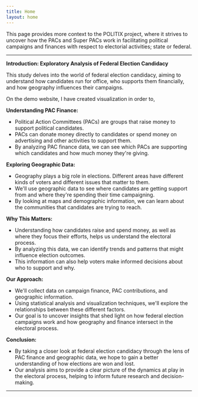 ```yaml
---
title: Home
layout: home
---
```


This page provides more context to the POLITIX project, where it strives to uncover how the PACs and Super PACs work in facilitating political campaigns and finances with respect to electorial activities; state or federal. 

---

**Introduction: Exploratory Analysis of Federal Election Candidacy**

This study delves into the world of federal election candidacy, aiming to understand how candidates run for office, who supports them financially, and how geography influences their campaigns.

On the demo website, I have created visualization in order to,

**Understanding PAC Finance:**

- Political Action Committees (PACs) are groups that raise money to support political candidates.
- PACs can donate money directly to candidates or spend money on advertising and other activities to support them.
- By analyzing PAC finance data, we can see which PACs are supporting which candidates and how much money they're giving.

**Exploring Geographic Data:**

- Geography plays a big role in elections. Different areas have different kinds of voters and different issues that matter to them.
- We'll use geographic data to see where candidates are getting support from and where they're spending their time campaigning.
- By looking at maps and demographic information, we can learn about the communities that candidates are trying to reach.

**Why This Matters:**

- Understanding how candidates raise and spend money, as well as where they focus their efforts, helps us understand the electoral process.
- By analyzing this data, we can identify trends and patterns that might influence election outcomes.
- This information can also help voters make informed decisions about who to support and why.

**Our Approach:**

- We'll collect data on campaign finance, PAC contributions, and geographic information.
- Using statistical analysis and visualization techniques, we'll explore the relationships between these different factors.
- Our goal is to uncover insights that shed light on how federal election campaigns work and how geography and finance intersect in the electoral process.

**Conclusion:**

- By taking a closer look at federal election candidacy through the lens of PAC finance and geographic data, we hope to gain a better understanding of how elections are won and lost.
- Our analysis aims to provide a clear picture of the dynamics at play in the electoral process, helping to inform future research and decision-making.

---
<!-- 
[Just the Docs]: https://just-the-docs.github.io/just-the-docs/
[GitHub Pages]: https://docs.github.com/en/pages
[README]: https://github.com/just-the-docs/just-the-docs-template/blob/main/README.md
[Jekyll]: https://jekyllrb.com
[GitHub Pages / Actions workflow]: https://github.blog/changelog/2022-07-27-github-pages-custom-github-actions-workflows-beta/
[use this template]: https://github.com/just-the-docs/just-the-docs-template/generate
[^1]: [It can take up to 10 minutes for changes to your site to publish after you push the changes to GitHub](https://docs.github.com/en/pages/setting-up-a-github-pages-site-with-jekyll/creating-a-github-pages-site-with-jekyll#creating-your-site). -->

